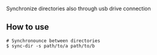 Synchronize directories also through usb drive connection


## How to use

```
# Synchronounce between directories
$ sync-dir -s path/to/a path/to/b
```
